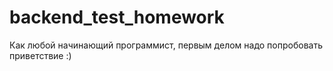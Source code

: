 # backend_test_homework
Как любой начинающий программист, первым делом надо попробовать приветствие :)
